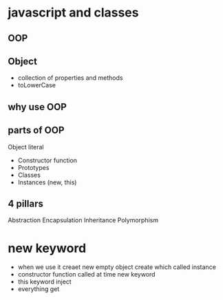 # javascript and classes

## OOP

## Object
- collection of properties and methods
- toLowerCase

## why use OOP

## parts of OOP
Object literal 

- Constructor function
- Prototypes
- Classes
- Instances (new, this)


## 4 pillars
Abstraction
Encapsulation
Inheritance
Polymorphism

# new keyword
- when we use it creaet new empty object create which called instance
- constructor function called at time new keyword
- this keyword inject
- everything get
 